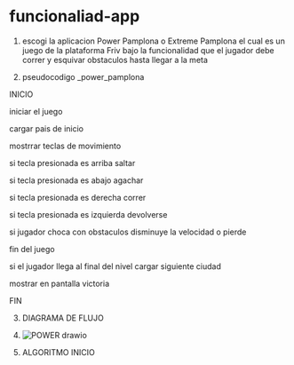 # funcionaliad-app
1) escogi la aplicacion Power Pamplona o Extreme Pamplona el cual es un juego de la plataforma Friv bajo la funcionalidad que el jugador debe correr y esquivar obstaculos hasta llegar a la meta

2) pseudocodigo _power_pamplona
   
INICIO

   iniciar el juego
   
   cargar pais de inicio 
   
   mostrrar teclas de movimiento
   
   si tecla presionada es arriba saltar 
   
   si tecla presionada es abajo agachar
   
   si tecla presionada es derecha correr
   
   si tecla presionada es izquierda devolverse
   
   si jugador choca con obstaculos disminuye la velocidad o pierde
   
   fin del juego
   
   si el jugador llega al final del nivel cargar siguiente ciudad
   
   mostrar en pantalla victoria
   
FIN

3)  DIAGRAMA DE FLUJO
5)  
   ![POWER drawio](https://github.com/user-attachments/assets/d91f2f78-385e-42cc-ac1b-a7b6fb2de637)

4) ALGORITMO
    INICIO

   
